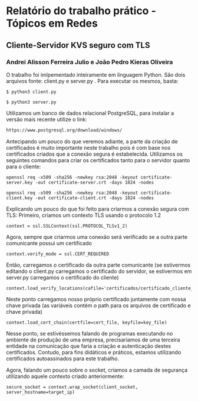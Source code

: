 # Relatório do trabalho prático - Tópicos em Redes
## Cliente-Servidor KVS seguro com TLS
### Andrei Alisson Ferreira Julio e João Pedro Kieras Oliveira

O trabalho foi imlpementado inteiramente em linguagem Python. São dois arquivos fonte: client.py e server.py .
Para executar os mesmos, basta:
```
$ python3 client.py
```
```
$ python3 server.py
```

Utilizamos um banco de dados relacional PostgreSQL, para instalar a versão mais recente utilize o link:
```bash
https://www.postgresql.org/download/windows/
```

Antecipando um pouco do que veremos adiante, a parte da criação de certificados é muito importante neste trabalho pois é com base nos certificados criados que a conexão segura é estabelecida.
Utilizamos os seguintes comandos para criar os certificados tanto para o servidor quanto para o cliente:
```
openssl req -x509 -sha256 -newkey rsa:2048 -keyout certificate-server.key -out certificate-server.crt -days 1024 -nodes
```
```
openssl req -x509 -sha256 -newkey rsa:2048 -keyout certificate-client.key -out certificate-client.crt -days 1024 -nodes
```

Explicando um pouco do que foi feito para criarmos a conexão segura com TLS:
Primeiro, criamos um contexto TLS usando o protocolo 1.2
```
context = ssl.SSLContext(ssl.PROTOCOL_TLSv1_2)
```
Agora, sempre que criarmos uma conexão será verificado se a outra parte comunicante possui um certificado
```
context.verify_mode = ssl.CERT_REQUIRED
```
Então, carregamos o certificado da outra parte comunicante (se estivermos editando o client.py carregamos o certificado do servidor, se estivermos em server.py carregamos o certificado do cliente)
```
context.load_verify_locations(cafile='certificados/certificado_cliente_ou_servidor.crt')
```
Neste ponto carregamos nosso próprio certificado juntamente com nossa chave privada (as variáveis contém o path para os arquivos de certificado e chave privada)
```
context.load_cert_chain(certfile=cert_file, keyfile=key_file)
```
Nesse ponto, se estivéssemos falando de programas executando no ambiente de produção de uma empresa, precisaríamos de uma terceira entidade na comunicação que faria a criação e autenticação destes certificados. Contudo, para fins didáticos e práticos, estamos utilizando certificados autoassinados para este trabalho.

Agora, falando um pouco sobre o socket, criamos a camada de segurança utilizando aquele contexto criado anteriormente:
```
secure_socket = context.wrap_socket(client_socket, server_hostname=target_ip)
```